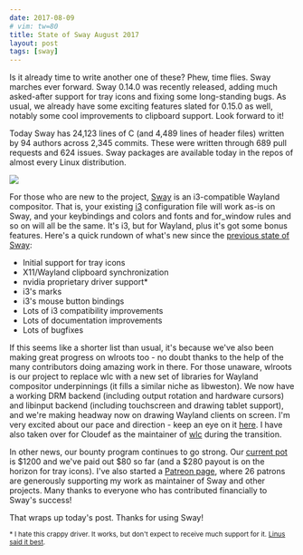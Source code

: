 ```yaml
---
date: 2017-08-09
# vim: tw=80
title: State of Sway August 2017
layout: post
tags: [sway]
---
```


Is it already time to write another one of these? Phew, time flies. Sway marches
ever forward. Sway 0.14.0 was recently released, adding much asked-after support
for tray icons and fixing some long-standing bugs. As usual, we already have
some exciting features slated for 0.15.0 as well, notably some cool improvements
to clipboard support. Look forward to it!

Today Sway has 24,123 lines of C (and 4,489 lines of header files) written by 94
authors across 2,345 commits. These were written through 689 pull requests and
624 issues. Sway packages are available today in the repos of almost every Linux
distribution.

[![](https://sr.ht/ICd5.png)](https://sr.ht/ICd5.png)

For those who are new to the project, [Sway](http://swaywm.org) is an
i3-compatible Wayland compositor. That is, your existing [i3](http://i3wm.org/)
configuration file will work as-is on Sway, and your keybindings and colors and
fonts and for_window rules and so on will all be the same. It's i3, but for
Wayland, plus it's got some bonus features. Here's a quick rundown of what's
new since the [previous state of Sway](/2017/04/29/State-of-sway-April-2017.html):

* Initial support for tray icons
* X11/Wayland clipboard synchronization
* nvidia proprietary driver support*
* i3's marks
* i3's mouse button bindings
* Lots of i3 compatibility improvements
* Lots of documentation improvements
* Lots of bugfixes

If this seems like a shorter list than usual, it's because we've also been
making great progress on wlroots too - no doubt thanks to the help of the many
contributors doing amazing work in there. For those unaware, wlroots is our
project to replace wlc with a new set of libraries for Wayland compositor
underpinnings (it fills a similar niche as libweston). We now have a working DRM
backend (including output rotation and hardware cursors) and libinput backend
(including touchscreen and drawing tablet support), and we're making headway now
on drawing Wayland clients on screen.  I'm very excited about our pace and
direction - keep an eye on it
[here](https://github.com/SirCmpwn/wlroots/issues/9). I have also taken over for
Cloudef as the maintainer of [wlc](https://github.com/Cloudef/wlc) during the
transition.

In other news, our bounty program continues to go strong. Our [current
pot](https://github.com/SirCmpwn/sway/issues/986) is $1200 and we've paid out
$80 so far (and a $280 payout is on the horizon for tray icons). I've also
started a [Patreon page](https://www.patreon.com/sircmpwn), where 26 patrons are
generously supporting my work as maintainer of Sway and other projects. Many
thanks to everyone who has contributed financially to Sway's success!

That wraps up today's post. Thanks for using Sway!

<small class="text-muted">* I hate this crappy driver. It works, but don't
expect to receive much support for it. <a
href="https://www.youtube.com/watch?v=iYWzMvlj2RQ">Linus said it
best</a>.</small>
